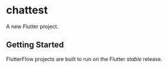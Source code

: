 # chattest

A new Flutter project.

## Getting Started

FlutterFlow projects are built to run on the Flutter _stable_ release.
